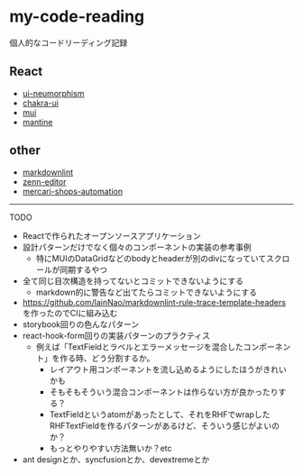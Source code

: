 # my-code-reading

個人的なコードリーディング記録

## React

- [ui-neumorphism](/code-reading-of-ui-neumorphism.md)
- [chakra-ui](/code-reading-of-chakra-ui.md)
- [mui](/code-reading-of-mui.md)
- [mantine](/code-reading-of-mantine.md)

## other

- [markdownlint](/code-reading-of-markdownlint.md)
- [zenn-editor](/code-reading-of-zenn-editor.md)
- [mercari-shops-automation](/code-reading-of-mercari-shops-automation.md)

---

TODO

- Reactで作られたオープンソースアプリケーション
- 設計パターンだけでなく個々のコンポーネントの実装の参考事例
  - 特にMUIのDataGridなどのbodyとheaderが別のdivになっていてスクロールが同期するやつ
- 全て同じ目次構造を持ってないとコミットできないようにする
  - markdown的に警告など出てたらコミットできないようにする
- https://github.com/lainNao/markdownlint-rule-trace-template-headers を作ったのでCIに組み込む
- storybook回りの色んなパターン
- react-hook-form回りの実装パターンのプラクティス
  - 例えば「TextFieldとラベルとエラーメッセージを混合したコンポーネント」を作る時、どう分割するか。
    - レイアウト用コンポーネントを流し込めるようにしたほうがきれいかも
    - そもそもそういう混合コンポーネントは作らない方が良かったりする？
    - TextFieldというatomがあったとして、それをRHFでwrapしたRHFTextFieldを作るパターンがあるけど、そういう感じがよいのか？
    - もっとやりやすい方法無いか？etc
- ant designとか、syncfusionとか、devextremeとか
